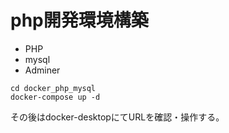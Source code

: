 # php開発環境構築
- PHP
- mysql
- Adminer

```
cd docker_php_mysql
docker-compose up -d 
```
その後はdocker-desktopにてURLを確認・操作する。